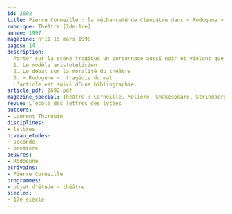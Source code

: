 ```yaml
---
id: 2692
title: Pierre Corneille : la méchanceté de Cléopâtre dans « Rodogune »
rubrique: Théâtre [2de-1re]
annee: 1997
magazine: n°11 15 mars 1998
pages: 14
description: 
  Porter sur la scène tragique un personnage aussi noir et violent que Cléopâtre, un méchant absolu, soulève à l’époque de Corneille un certain nombre de problèmes, tant esthétiques qu’idéologiques…
  1. Le modèle aristotélicien
  2. Le débat sur la moralité du théâtre
  3. « Rodogune », tragédie du mal
  L’article est suivi d’une bibliographie.
article_pdf: 2692.pdf
magazine_special: Théâtre : Corneille, Molière, Shakespeare, Strindberg
revue: L’école des lettres des lycées
auteurs:
- Laurent Thirouin
disciplines:
- lettres
niveau_etudes:
- seconde
- première
oeuvres:
- Rodogune
ecrivains:
- Pierre Corneille
programmes:
- objet d’étude - théâtre
siecles:
- 17e siècle
---
```

